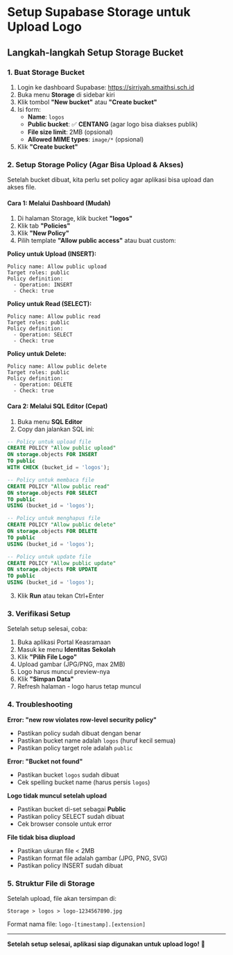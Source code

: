 # Setup Supabase Storage untuk Upload Logo

## Langkah-langkah Setup Storage Bucket

### 1. Buat Storage Bucket

1. Login ke dashboard Supabase: https://sirriyah.smaithsi.sch.id
2. Buka menu **Storage** di sidebar kiri
3. Klik tombol **"New bucket"** atau **"Create bucket"**
4. Isi form:
   - **Name**: `logos`
   - **Public bucket**: ✅ **CENTANG** (agar logo bisa diakses publik)
   - **File size limit**: 2MB (opsional)
   - **Allowed MIME types**: `image/*` (opsional)
5. Klik **"Create bucket"**

### 2. Setup Storage Policy (Agar Bisa Upload & Akses)

Setelah bucket dibuat, kita perlu set policy agar aplikasi bisa upload dan akses file.

#### Cara 1: Melalui Dashboard (Mudah)

1. Di halaman Storage, klik bucket **"logos"**
2. Klik tab **"Policies"**
3. Klik **"New Policy"**
4. Pilih template **"Allow public access"** atau buat custom:

**Policy untuk Upload (INSERT):**
```
Policy name: Allow public upload
Target roles: public
Policy definition: 
  - Operation: INSERT
  - Check: true
```

**Policy untuk Read (SELECT):**
```
Policy name: Allow public read
Target roles: public
Policy definition:
  - Operation: SELECT
  - Check: true
```

**Policy untuk Delete:**
```
Policy name: Allow public delete
Target roles: public
Policy definition:
  - Operation: DELETE
  - Check: true
```

#### Cara 2: Melalui SQL Editor (Cepat)

1. Buka menu **SQL Editor**
2. Copy dan jalankan SQL ini:

```sql
-- Policy untuk upload file
CREATE POLICY "Allow public upload"
ON storage.objects FOR INSERT
TO public
WITH CHECK (bucket_id = 'logos');

-- Policy untuk membaca file
CREATE POLICY "Allow public read"
ON storage.objects FOR SELECT
TO public
USING (bucket_id = 'logos');

-- Policy untuk menghapus file
CREATE POLICY "Allow public delete"
ON storage.objects FOR DELETE
TO public
USING (bucket_id = 'logos');

-- Policy untuk update file
CREATE POLICY "Allow public update"
ON storage.objects FOR UPDATE
TO public
USING (bucket_id = 'logos');
```

3. Klik **Run** atau tekan Ctrl+Enter

### 3. Verifikasi Setup

Setelah setup selesai, coba:
1. Buka aplikasi Portal Keasramaan
2. Masuk ke menu **Identitas Sekolah**
3. Klik **"Pilih File Logo"**
4. Upload gambar (JPG/PNG, max 2MB)
5. Logo harus muncul preview-nya
6. Klik **"Simpan Data"**
7. Refresh halaman - logo harus tetap muncul

### 4. Troubleshooting

**Error: "new row violates row-level security policy"**
- Pastikan policy sudah dibuat dengan benar
- Pastikan bucket name adalah `logos` (huruf kecil semua)
- Pastikan policy target role adalah `public`

**Error: "Bucket not found"**
- Pastikan bucket `logos` sudah dibuat
- Cek spelling bucket name (harus persis `logos`)

**Logo tidak muncul setelah upload**
- Pastikan bucket di-set sebagai **Public**
- Pastikan policy SELECT sudah dibuat
- Cek browser console untuk error

**File tidak bisa diupload**
- Pastikan ukuran file < 2MB
- Pastikan format file adalah gambar (JPG, PNG, SVG)
- Pastikan policy INSERT sudah dibuat

### 5. Struktur File di Storage

Setelah upload, file akan tersimpan di:
```
Storage > logos > logo-1234567890.jpg
```

Format nama file: `logo-[timestamp].[extension]`

---

**Setelah setup selesai, aplikasi siap digunakan untuk upload logo!** 🎉
